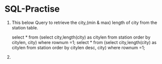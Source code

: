 # SQL-Practise

1. This below Query to retrieve the city,(min & max) length of city from the station table.

    select * from (select city,length(city) as citylen from station order by citylen, city) where rownum =1;
    select * from (select city,length(city) as citylen from station order by citylen desc, city) where rownum =1;
    
2. 
